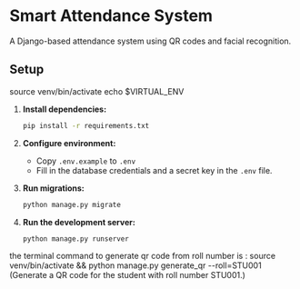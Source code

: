 # Smart Attendance System

A Django-based attendance system using QR codes and facial recognition.

## Setup

source venv/bin/activate
echo $VIRTUAL_ENV
1.  **Install dependencies:**
    ```bash
    pip install -r requirements.txt
    ```

2.  **Configure environment:**
    - Copy `.env.example` to `.env`
    - Fill in the database credentials and a secret key in the `.env` file.

3.  **Run migrations:**
    ```bash
    python manage.py migrate
    ```

4.  **Run the development server:**
    ```bash
    python manage.py runserver
    ```


the terminal command to generate qr code from roll number is :
source venv/bin/activate && python manage.py generate_qr --roll=STU001 (Generate a QR code for the student with roll number STU001.)